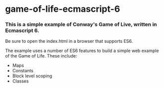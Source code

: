 # game-of-life-ecmascript-6
### This is a simple example of Conway's Game of Live, written in Ecmascript 6. 

Be sure to open the index.html in a browser that supports ES6.

The example uses a number of ES6 features to build a simple web example of the Game of Life.
These include:

* Maps
* Constants
* Block level scoping
* Classes

